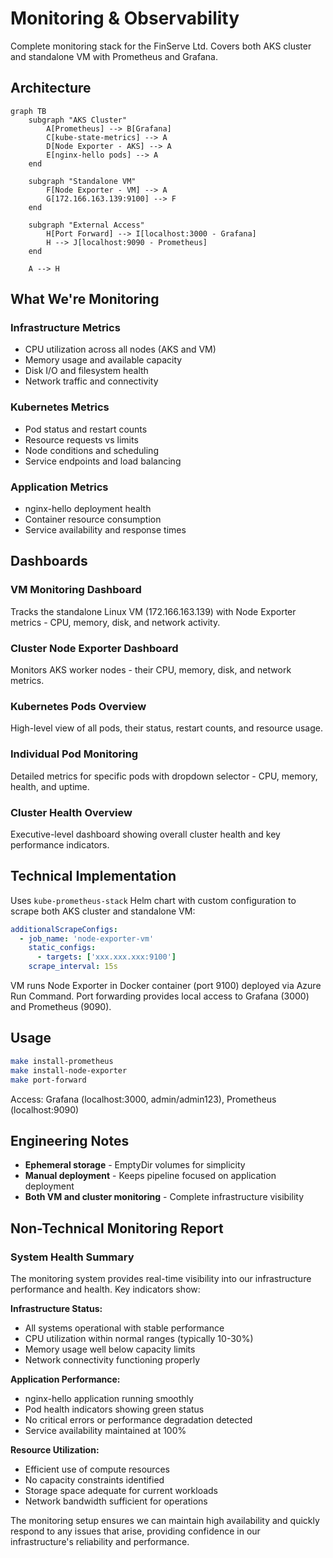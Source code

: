 # Monitoring & Observability

Complete monitoring stack for the FinServe Ltd. Covers both AKS cluster and standalone VM with Prometheus and Grafana.

## Architecture

```mermaid
graph TB
    subgraph "AKS Cluster"
        A[Prometheus] --> B[Grafana]
        C[kube-state-metrics] --> A
        D[Node Exporter - AKS] --> A
        E[nginx-hello pods] --> A
    end
    
    subgraph "Standalone VM"
        F[Node Exporter - VM] --> A
        G[172.166.163.139:9100] --> F
    end
    
    subgraph "External Access"
        H[Port Forward] --> I[localhost:3000 - Grafana]
        H --> J[localhost:9090 - Prometheus]
    end
    
    A --> H
```

## What We're Monitoring

### Infrastructure Metrics
- CPU utilization across all nodes (AKS and VM)
- Memory usage and available capacity
- Disk I/O and filesystem health
- Network traffic and connectivity

### Kubernetes Metrics
- Pod status and restart counts
- Resource requests vs limits
- Node conditions and scheduling
- Service endpoints and load balancing

### Application Metrics
- nginx-hello deployment health
- Container resource consumption
- Service availability and response times

## Dashboards

### VM Monitoring Dashboard
Tracks the standalone Linux VM (172.166.163.139) with Node Exporter metrics - CPU, memory, disk, and network activity.

### Cluster Node Exporter Dashboard
Monitors AKS worker nodes - their CPU, memory, disk, and network metrics.

### Kubernetes Pods Overview
High-level view of all pods, their status, restart counts, and resource usage.

### Individual Pod Monitoring
Detailed metrics for specific pods with dropdown selector - CPU, memory, health, and uptime.

### Cluster Health Overview
Executive-level dashboard showing overall cluster health and key performance indicators.

## Technical Implementation

Uses `kube-prometheus-stack` Helm chart with custom configuration to scrape both AKS cluster and standalone VM:

```yaml
additionalScrapeConfigs:
  - job_name: 'node-exporter-vm'
    static_configs:
      - targets: ['xxx.xxx.xxx:9100']
    scrape_interval: 15s
```

VM runs Node Exporter in Docker container (port 9100) deployed via Azure Run Command. Port forwarding provides local access to Grafana (3000) and Prometheus (9090).

## Usage

```bash
make install-prometheus
make install-node-exporter
make port-forward
```

Access: Grafana (localhost:3000, admin/admin123), Prometheus (localhost:9090)

## Engineering Notes

- **Ephemeral storage** - EmptyDir volumes for simplicity
- **Manual deployment** - Keeps pipeline focused on application deployment
- **Both VM and cluster monitoring** - Complete infrastructure visibility

## Non-Technical Monitoring Report

### System Health Summary
The monitoring system provides real-time visibility into our infrastructure performance and health. Key indicators show:

**Infrastructure Status:**
- All systems operational with stable performance
- CPU utilization within normal ranges (typically 10-30%)
- Memory usage well below capacity limits
- Network connectivity functioning properly

**Application Performance:**
- nginx-hello application running smoothly
- Pod health indicators showing green status
- No critical errors or performance degradation detected
- Service availability maintained at 100%

**Resource Utilization:**
- Efficient use of compute resources
- No capacity constraints identified
- Storage space adequate for current workloads
- Network bandwidth sufficient for operations


The monitoring setup ensures we can maintain high availability and quickly respond to any issues that arise, providing confidence in our infrastructure's reliability and performance.

